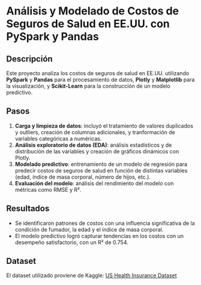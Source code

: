 # Análisis y Modelado de Costos de Seguros de Salud en EE.UU. con PySpark y Pandas

## Descripción

Este proyecto analiza los costos de seguros de salud en EE.UU. utilizando **PySpark** y **Pandas** para el procesamiento de datos, **Plotly** y **Matplotlib** para la visualización, y **Scikit-Learn** para la construcción de un modelo predictivo.

## Pasos

1. **Carga y limpieza de datos**: incluyó el tratamiento de valores duplicados y outliers, creación de columnas adicionales, y tranformación de variables categóricas a numéricas.
2. **Análisis exploratorio de datos (EDA)**: análisis estadísticos y de distribución de las variables y creación de gráficos dinámicos con Plotly.
3. **Modelado predictivo**: entrenamiento de un modelo de regresión para predecir costos de seguros de salud en función de distintas variables (edad, índice de masa corporal, número de hijos, etc.).
4. **Evaluación del modelo**: análisis del rendimiento del modelo con métricas como RMSE y R².

## Resultados

* Se identificaron patrones de costos con una influencia significativa de la condición de fumador, la edad y el índice de masa corporal.
* El modelo predictivo logró capturar tendencias en los costos con un desempeño satisfactorio, con un R² de 0.754.

## Dataset

El dataset utilizado proviene de Kaggle: [US Health Insurance Dataset](https://www.kaggle.com/datasets/teertha/ushealthinsurancedataset/data)
